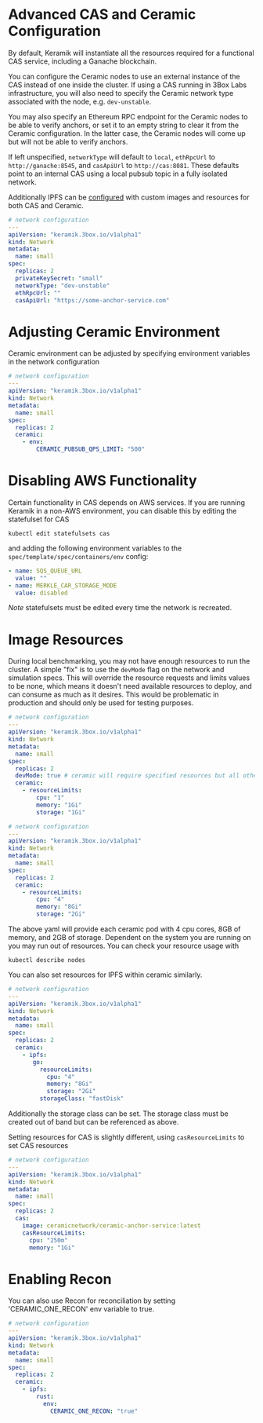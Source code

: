 # Advanced CAS and Ceramic Configuration

By default, Keramik will instantiate all the resources required for a functional CAS service, including a Ganache
blockchain.

You can configure the Ceramic nodes to use an external instance of the CAS instead of one inside the cluster. If using a
CAS running in 3Box Labs infrastructure, you will also need to specify the Ceramic network type associated with the
node, e.g. `dev-unstable`.

You may also specify an Ethereum RPC endpoint for the Ceramic nodes to be able to verify anchors, or set it to an empty
string to clear it from the Ceramic configuration. In the latter case, the Ceramic nodes will come up but will not be
able to verify anchors.

If left unspecified, `networkType` will default to `local`, `ethRpcUrl` to `http://ganache:8545`,
and `casApiUrl` to `http://cas:8081`. These defaults point to an internal CAS using a local
pubsub topic in a fully isolated network.

Additionally IPFS can be [configured](./ipfs.md) with custom images and resources for both CAS and Ceramic.

```yaml
# network configuration
---
apiVersion: "keramik.3box.io/v1alpha1"
kind: Network
metadata:
  name: small
spec:
  replicas: 2
  privateKeySecret: "small"
  networkType: "dev-unstable"
  ethRpcUrl: ""
  casApiUrl: "https://some-anchor-service.com"
```

# Adjusting Ceramic Environment

Ceramic environment can be adjusted by specifying environment variables in the network configuration

```yaml
# network configuration
---
apiVersion: "keramik.3box.io/v1alpha1"
kind: Network
metadata:
  name: small
spec:
  replicas: 2
  ceramic:
    - env:
        CERAMIC_PUBSUB_QPS_LIMIT: "500"
```

# Disabling AWS Functionality

Certain functionality in CAS depends on AWS services. If you are running Keramik in a non-AWS environment, you can
disable this by editing the statefulset for CAS

    kubectl edit statefulsets cas

and adding the following environment variables to the `spec/template/spec/containers/env` config:

```yaml
- name: SQS_QUEUE_URL
  value: ""
- name: MERKLE_CAR_STORAGE_MODE
  value: disabled
```

*Note* statefulsets must be edited every time the network is recreated.

# Image Resources

During local benchmarking, you may not have enough resources to run the cluster. A simple "fix" is to use the `devMode` flag on the network and simulation specs. This will override the resource requests and limits values to be none, which means it doesn't need available resources to deploy, and can consume as much as it desires. This would be problematic in production and should only be used for testing purposes.

```yaml
# network configuration
---
apiVersion: "keramik.3box.io/v1alpha1"
kind: Network
metadata:
  name: small
spec:
  replicas: 2
  devMode: true # ceramic will require specified resources but all other containers will be unconstrained
  ceramic:
    - resourceLimits:
        cpu: "1"
        memory: "1Gi"
        storage: "1Gi"
```


```yaml
# network configuration
---
apiVersion: "keramik.3box.io/v1alpha1"
kind: Network
metadata:
  name: small
spec:
  replicas: 2
  ceramic:
    - resourceLimits:
        cpu: "4"
        memory: "8Gi"
        storage: "2Gi"
```

The above yaml will provide each ceramic pod with 4 cpu cores, 8GB of memory, and 2GB of storage. Dependent on the system you 
are running on you may run out of resources. You can check your resource usage with

```shell
kubectl describe nodes
```

You can also set resources for IPFS within ceramic similarly.

```yaml
# network configuration
---
apiVersion: "keramik.3box.io/v1alpha1"
kind: Network
metadata:
  name: small
spec:
  replicas: 2
  ceramic:
    - ipfs:
       go:
         resourceLimits:
           cpu: "4"
           memory: "8Gi"
           storage: "2Gi"
         storageClass: "fastDisk"
```

Additionally the storage class can be set. The storage class must be created out of band but can be referenced as above.

Setting resources for CAS is slightly different, using `casResourceLimits` to set CAS resources

```yaml
# network configuration
---
apiVersion: "keramik.3box.io/v1alpha1"
kind: Network
metadata:
  name: small
spec:
  replicas: 2
  cas:
    image: ceramicnetwork/ceramic-anchor-service:latest
    casResourceLimits:
      cpu: "250m"
      memory: "1Gi"
```

# Enabling Recon

You can also use Recon for reconciliation by setting 'CERAMIC_ONE_RECON' env variable to true. 

```yaml
# network configuration
---
apiVersion: "keramik.3box.io/v1alpha1"
kind: Network
metadata:
  name: small
spec:
  replicas: 2
  ceramic:
    - ipfs:
        rust:
          env:
            CERAMIC_ONE_RECON: "true"
```
